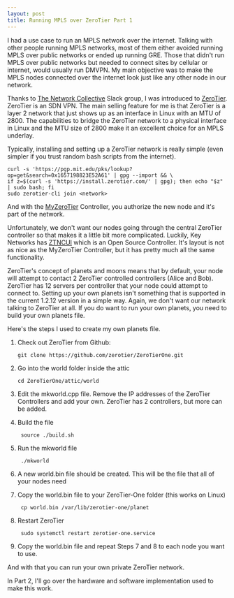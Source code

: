 ```yaml
---
layout: post
title: Running MPLS over ZeroTier Part 1
---
```


I had a use case to run an MPLS network over the internet. Talking with other people running MPLS networks, most of them either avoided running MPLS over public networks or ended up running GRE. Those that didn't run MPLS over public networks but needed to connect sites by cellular or internet, would usually run DMVPN. My main objective was to make the MPLS nodes connected over the internet look just like any other node in our network.

Thanks to [The Network Collective](https://thenetworkcollective.com/) Slack group, I was introduced to [ZeroTier](http://zerotier.com/). ZeroTier is an SDN VPN. The main selling feature for me is that ZeroTier is a layer 2 network that just shows up as an interface in Linux with an MTU of 2800. The capabilities to bridge the ZeroTier network to a physical interface in Linux and the MTU size of 2800 make it an excellent choice for an MPLS underlay.

Typically, installing and setting up a ZeroTier network is really simple (even simpler if you trust random bash scripts from the internet).

    curl -s 'https://pgp.mit.edu/pks/lookup?op=get&search=0x1657198823E52A61' | gpg --import && \
    if z=$(curl -s 'https://install.zerotier.com/' | gpg); then echo "$z" | sudo bash; fi
    sudo zerotier-cli join <network>

And with the [MyZeroTier](https://my.zerotier.com) Controller, you authorize the new node and it's part of the network.

Unfortunately, we don't want our nodes going through the central ZeroTier controller so that makes it a little bit more complicated. Luckily, Key Networks has [ZTNCUI](https://github.com/key-networks/ztncui) which is an Open Source Controller. It's layout is not as nice as the MyZeroTier Controller, but it has pretty much all the same functionality.

ZeroTier's concept of planets and moons means that by default, your node will attempt to contact 2 ZeroTier controlled controllers (Alice and Bob). ZeroTier has 12 servers per controller that your node could attempt to connect to. Setting up your own planets isn't something that is supported in the current 1.2.12 version in a simple way. Again, we don't want our network talking to ZeroTier at all. If you do want to run your own planets, you need to build your own planets file.

Here's the steps I used to create my own planets file.

1. Check out ZeroTier from Github:

       git clone https://github.com/zerotier/ZeroTierOne.git
2. Go into the world folder inside the attic

       cd ZeroTierOne/attic/world
3. Edit the mkworld.cpp file. Remove the IP addresses of the ZeroTier Controllers and add your own. ZeroTier has 2 controllers, but more can be added.
4. Build the file

        source ./build.sh
5. Run the mkworld file

        ./mkworld
6. A new world.bin file should be created. This will be the file that all of your nodes need
7. Copy the world.bin file to your ZeroTier-One folder (this works on Linux)

        cp world.bin /var/lib/zerotier-one/planet
8. Restart ZeroTier

        sudo systemctl restart zerotier-one.service
9. Copy the world.bin file and repeat Steps 7 and 8 to each node you want to use.

And with that you can run your own private ZeroTier network.

In Part 2, I'll go over the hardware and software implementation used to make this work.
